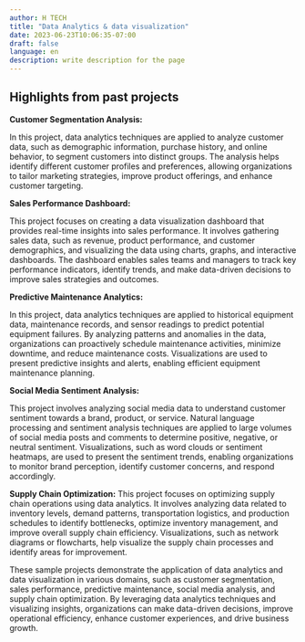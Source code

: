 ```yaml
---
author: H TECH
title: "Data Analytics & data visualization"
date: 2023-06-23T10:06:35-07:00
draft: false
language: en
description: write description for the page
---
```


## Highlights from past projects ##
__Customer Segmentation Analysis:__

In this project, data analytics techniques are applied to analyze customer data, such as demographic information, purchase history, and online behavior, to segment customers into distinct groups. The analysis helps identify different customer profiles and preferences, allowing organizations to tailor marketing strategies, improve product offerings, and enhance customer targeting.

__Sales Performance Dashboard:__

This project focuses on creating a data visualization dashboard that provides real-time insights into sales performance. It involves gathering sales data, such as revenue, product performance, and customer demographics, and visualizing the data using charts, graphs, and interactive dashboards. The dashboard enables sales teams and managers to track key performance indicators, identify trends, and make data-driven decisions to improve sales strategies and outcomes.

__Predictive Maintenance Analytics:__

In this project, data analytics techniques are applied to historical equipment data, maintenance records, and sensor readings to predict potential equipment failures. By analyzing patterns and anomalies in the data, organizations can proactively schedule maintenance activities, minimize downtime, and reduce maintenance costs. Visualizations are used to present predictive insights and alerts, enabling efficient equipment maintenance planning.

__Social Media Sentiment Analysis:__

This project involves analyzing social media data to understand customer sentiment towards a brand, product, or service. Natural language processing and sentiment analysis techniques are applied to large volumes of social media posts and comments to determine positive, negative, or neutral sentiment. Visualizations, such as word clouds or sentiment heatmaps, are used to present the sentiment trends, enabling organizations to monitor brand perception, identify customer concerns, and respond accordingly.

__Supply Chain Optimization:__
This project focuses on optimizing supply chain operations using data analytics. It involves analyzing data related to inventory levels, demand patterns, transportation logistics, and production schedules to identify bottlenecks, optimize inventory management, and improve overall supply chain efficiency. Visualizations, such as network diagrams or flowcharts, help visualize the supply chain processes and identify areas for improvement.

These sample projects demonstrate the application of data analytics and data visualization in various domains, such as customer segmentation, sales performance, predictive maintenance, social media analysis, and supply chain optimization. By leveraging data analytics techniques and visualizing insights, organizations can make data-driven decisions, improve operational efficiency, enhance customer experiences, and drive business growth.